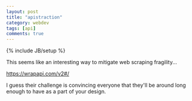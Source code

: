 ```yaml
---
layout: post
title: "apistraction"
category: webdev
tags: [api]
comments: true
---
```

{% include JB/setup %}
  
This seems like an interesting way to mitigate web scraping fragility...
  
<https://wrapapi.com/v2#/>
  
I guess their challenge is convincing everyone that they'll be around long enough to have as a part of your design.
